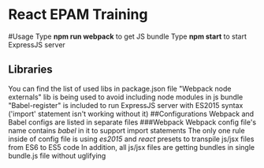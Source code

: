 # React EPAM Training
#Usage
Type **npm run webpack** to get JS bundle
Type **npm start** to start ExpressJS server
## Libraries
You can find the list of used libs in package.json file
"Webpack node externals" lib is being used to avoid including node modules in js bundle
"Babel-register" is included to run ExpressJS server with ES2015 syntax ('import' statement isn't working without it)
##Configurations
Webpack and Babel configs are listed in separate files
###Webpack
Webpack config file's name contains *babel* in it to support import statements
The only one rule inside of config file is using *es2015* and *react* presets to transpile js/jsx files from ES6 to ES5 code
In addition, all js/jsx files are getting bundles in single bundle.js file without uglifying